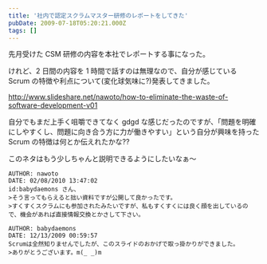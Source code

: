 ```yaml
---
title: '社内で認定スクラムマスター研修のレポートをしてきた'
pubDate: 2009-07-18T05:20:21.000Z
tags: []
---
```


先月受けた CSM 研修の内容を本社でレポートする事になった。

けれど、2 日間の内容を 1 時間で話すのは無理なので、自分が感じている Scrum の特徴や利点について(変化球気味に?)発表してきました。

http://www.slideshare.net/nawoto/how-to-eliminate-the-waste-of-software-development-v01

自分でもまだ上手く咀嚼できてなく gdgd な感じだったのですが、「問題を明確にしやすくし、問題に向き合う方に力が働きやすい」という自分が興味を持った Scrum の特徴は何とか伝えれたかな??

このネタはもう少しちゃんと説明できるようにしたいなぁ〜

```comment
AUTHOR: nawoto
DATE: 02/08/2010 13:47:02
id:babydaemons さん、
>そう言ってもらえると拙い資料ですが公開して良かったです。
>すくすくスクラムにも参加されたみたいですが、私もすくすくには良く顔を出しているので、機会があれば直接情報交換とかさして下さい。
```

```comment
AUTHOR: babydaemons
DATE: 12/13/2009 00:59:57
Scrumは全然知りませんでしたが、このスライドのおかげで取っ掛かりができました。
>ありがとうございます。m(_ _)m
```
